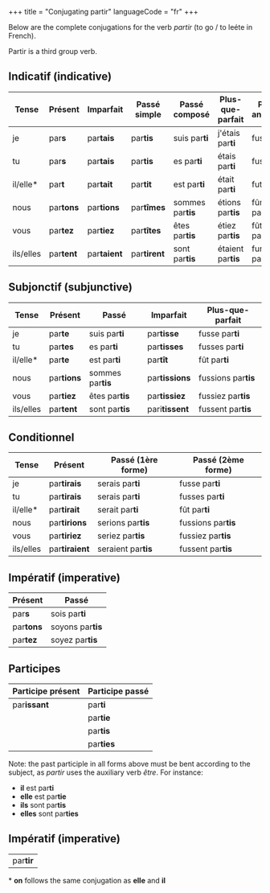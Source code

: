 +++
title = "Conjugating partir"
languageCode = "fr"
+++

Below are the complete conjugations for the verb *partir* (to go / to
leéte in French).

Partir is a third group verb.

## Indicatif (indicative)

<table>
<thead>
<tr class="header">
<th>Tense</th>
<th>Présent</th>
<th>Imparfait</th>
<th>Passé simple</th>
<th>Passé composé</th>
<th>Plus-que-parfait</th>
<th>Passé antérieur</th>
<th>Futur simple</th>
<th>Futur antérieur</th>
</tr>
</thead>
<tbody>
<tr class="odd">
<td>je</td>
<td>par<strong>s</strong></td>
<td>par<strong>tais</strong></td>
<td>par<strong>tis</strong></td>
<td>suis par<strong>ti</strong></td>
<td>j'étais par<strong>ti</strong></td>
<td>fus par<strong>ti</strong></td>
<td>par<strong>tirai</strong></td>
<td>serai par<strong>ti</strong></td>
</tr>
<tr class="even">
<td>tu</td>
<td>par<strong>s</strong></td>
<td>par<strong>tais</strong></td>
<td>par<strong>tis</strong></td>
<td>es par<strong>ti</strong></td>
<td>étais par<strong>ti</strong></td>
<td>fus par<strong>ti</strong></td>
<td>par<strong>tiras</strong></td>
<td>seras par<strong>ti</strong></td>
</tr>
<tr class="odd">
<td>il/elle*</td>
<td>par<strong>t</strong></td>
<td>par<strong>tait</strong></td>
<td>par<strong>tit</strong></td>
<td>est par<strong>ti</strong></td>
<td>était par<strong>ti</strong></td>
<td>fut par<strong>ti</strong></td>
<td>par<strong>tira</strong></td>
<td>sera par<strong>ti</strong></td>
</tr>
<tr class="even">
<td>nous</td>
<td>par<strong>tons</strong></td>
<td>par<strong>tions</strong></td>
<td>par<strong>tîmes</strong></td>
<td>sommes par<strong>tis</strong></td>
<td>étions par<strong>tis</strong></td>
<td>fûmes par<strong>tis</strong></td>
<td>par<strong>tirons</strong></td>
<td>serons par<strong>tis</strong></td>
</tr>
<tr class="odd">
<td>vous</td>
<td>par<strong>tez</strong></td>
<td>par<strong>tiez</strong></td>
<td>par<strong>tîtes</strong></td>
<td>êtes par<strong>tis</strong></td>
<td>étiez par<strong>tis</strong></td>
<td>fûtes par<strong>tis</strong></td>
<td>par<strong>tirez</strong></td>
<td>serez par<strong>tis</strong></td>
</tr>
<tr class="even">
<td>ils/elles</td>
<td>par<strong>tent</strong></td>
<td>par<strong>taient</strong></td>
<td>par<strong>tirent</strong></td>
<td>sont par<strong>tis</strong></td>
<td>étaient par<strong>tis</strong></td>
<td>furent par<strong>tis</strong></td>
<td>par<strong>tiront</strong></td>
<td>seront par<strong>tis</strong></td>
</tr>
</tbody>
</table>

## Subjonctif (subjunctive)

<table>
<thead>
<tr class="header">
<th>Tense</th>
<th>Présent</th>
<th>Passé</th>
<th>Imparfait</th>
<th>Plus-que-parfait</th>
</tr>
</thead>
<tbody>
<tr class="odd">
<td>je</td>
<td>par<strong>te</strong></td>
<td>suis par<strong>ti</strong></td>
<td>par<strong>tisse</strong></td>
<td>fusse par<strong>ti</strong></td>
</tr>
<tr class="even">
<td>tu</td>
<td>par<strong>tes</strong></td>
<td>es par<strong>ti</strong></td>
<td>par<strong>tisses</strong></td>
<td>fusses par<strong>ti</strong></td>
</tr>
<tr class="odd">
<td>il/elle*</td>
<td>par<strong>te</strong></td>
<td>est par<strong>ti</strong></td>
<td>par<strong>tît</strong></td>
<td>fût par<strong>ti</strong></td>
</tr>
<tr class="even">
<td>nous</td>
<td>par<strong>tions</strong></td>
<td>sommes par<strong>tis</strong></td>
<td>par<strong>tissions</strong></td>
<td>fussions par<strong>tis</strong></td>
</tr>
<tr class="odd">
<td>vous</td>
<td>par<strong>tiez</strong></td>
<td>êtes par<strong>tis</strong></td>
<td>par<strong>tissiez</strong></td>
<td>fussiez par<strong>tis</strong></td>
</tr>
<tr class="even">
<td>ils/elles</td>
<td>par<strong>tent</strong></td>
<td>sont par<strong>tis</strong></td>
<td>pari<strong>tissent</strong></td>
<td>fussent par<strong>tis</strong></td>
</tr>
</tbody>
</table>

## Conditionnel

<table>
<thead>
<tr class="header">
<th>Tense</th>
<th>Présent</th>
<th>Passé (1ère forme)</th>
<th>Passé (2ème forme)</th>
</tr>
</thead>
<tbody>
<tr class="odd">
<td>je</td>
<td>par<strong>tirais</strong></td>
<td>serais par<strong>ti</strong></td>
<td>fusse par<strong>ti</strong></td>
</tr>
<tr class="even">
<td>tu</td>
<td>par<strong>tirais</strong></td>
<td>serais par<strong>ti</strong></td>
<td>fusses par<strong>ti</strong></td>
</tr>
<tr class="odd">
<td>il/elle*</td>
<td>par<strong>tirait</strong></td>
<td>serait par<strong>ti</strong></td>
<td>fût par<strong>ti</strong></td>
</tr>
<tr class="even">
<td>nous</td>
<td>par<strong>tirions</strong></td>
<td>serions par<strong>tis</strong></td>
<td>fussions par<strong>tis</strong></td>
</tr>
<tr class="odd">
<td>vous</td>
<td>par<strong>tiriez</strong></td>
<td>seriez par<strong>tis</strong></td>
<td>fussiez par<strong>tis</strong></td>
</tr>
<tr class="even">
<td>ils/elles</td>
<td>par<strong>tiraient</strong></td>
<td>seraient par<strong>tis</strong></td>
<td>fussent par<strong>tis</strong></td>
</tr>
</tbody>
</table>

## Impératif (imperative)

<table>
<thead>
<tr class="header">
<th>Présent</th>
<th>Passé</th>
</tr>
</thead>
<tbody>
<tr class="odd">
<td>par<strong>s</strong></td>
<td>sois par<strong>ti</strong></td>
</tr>
<tr class="even">
<td>par<strong>tons</strong></td>
<td>soyons par<strong>tis</strong></td>
</tr>
<tr class="odd">
<td>par<strong>tez</strong></td>
<td>soyez par<strong>tis</strong></td>
</tr>
</tbody>
</table>

## Participes

<table>
<thead>
<tr class="header">
<th>Participe présent</th>
<th>Participe passé</th>
</tr>
</thead>
<tbody>
<tr class="odd">
<td>par<strong>issant</strong></td>
<td>par<strong>ti</strong></td>
</tr>
<tr class="even">
<td></td>
<td>par<strong>tie</strong></td>
</tr>
<tr class="odd">
<td></td>
<td>par<strong>tis</strong></td>
</tr>
<tr class="even">
<td></td>
<td>par<strong>ties</strong></td>
</tr>
</tbody>
</table>

Note: the past participle in all forms above must be bent according to
the subject, as *partir* uses the auxiliary verb *être*. For instance:

  - **il** est par**ti**
  - **elle** est par**tie**
  - **ils** sont par**tis**
  - **elles** sont par**ties**

## Impératif (imperative)

<table>
<tbody>
<tr class="odd">
<td>par<strong>tir</strong></td>
</tr>
</tbody>
</table>

\* **on** follows the same conjugation as **elle** and **il**
